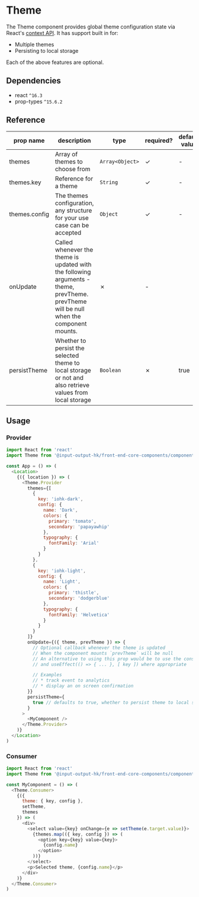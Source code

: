 # Theme

The Theme component provides global theme configuration state via React's [context API](https://reactjs.org/docs/context.html). It has support built in for:

* Multiple themes
* Persisting to local storage

Each of the above features are optional.

## Dependencies

* react `^16.3`
* prop-types `^15.6.2`

## Reference

| prop name | description | type | required? | default value |
| --------- | ----------- | ---- | --------- | ------------- |
| themes | Array of themes to choose from | `Array<Object>` | ✓ | - |
| themes.key | Reference for a theme | `String` | ✓ | - |
| themes.config | The themes configuration, any structure for your use case can be accepted | `Object` | ✓ | - |
| onUpdate | Called whenever the theme is updated with the following arguments - theme, prevTheme. prevTheme will be null when the component mounts. | ✗ | - |
| persistTheme | Whether to persist the selected theme to local storage or not and also retrieve values from local storage | `Boolean` | ✗ | true |

## Usage

### Provider

```javascript
import React from 'react'
import Theme from '@input-output-hk/front-end-core-components/components/Theme'

const App = () => (
  <Location>
    {({ location }) => (
      <Theme.Provider
        themes={[
          {
            key: 'iohk-dark',
            config: {
              name: 'Dark',
              colors: {
                primary: 'tomato',
                secondary: 'papayawhip'
              },
              typography: {
                fontFamily: 'Arial'
              }
            }
          },
          {
            key: 'iohk-light',
            config: {
              name: 'Light',
              colors: {
                primary: 'thistle',
                secondary: 'dodgerblue'
              },
              typography: {
                fontFamily: 'Helvetica'
              }
            }
          }
        ]}
        onUpdate={({ theme, prevTheme }) => {
          // Optional callback whenever the theme is updated
          // When the component mounts `prevTheme` will be null
          // An alternative to using this prop would be to use the consumer
          // and useEffect(() => { ... }, [ key ]) where appropriate

          // Examples
          // * track event to analytics
          // * display an on screen confirmation
        }}
        persistTheme={
          true // defaults to true, whether to persist theme to local storage or not
        }
      >
        <MyComponent />
      </Theme.Provider>
    )}
  </Location>
)

```

### Consumer

```javascript
import React from 'react'
import Theme from '@input-output-hk/front-end-core-components/components/Theme'

const MyComponent = () => (
  <Theme.Consumer>
    {({
      theme: { key, config },
      setTheme,
      themes
    }) => (
      <div>
        <select value={key} onChange={e => setTheme(e.target.value)}>
          {themes.map(({ key, config }) => (
            <option key={key} value={key}>
              {config.name}
            </option>
          ))}
        </select>
        <p>Selected theme, {config.name}</p>
      </div>
    )}
  </Theme.Consumer>
)

```
